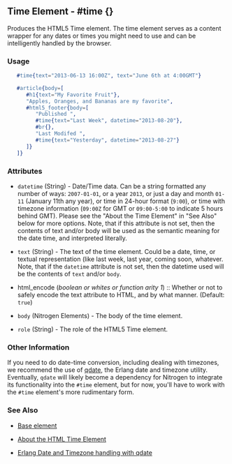 

## Time Element - #time {}

  Produces the HTML5 Time element. The time element serves as a content wrapper
  for any dates or times you might need to use and can be intelligently handled
  by the browser.

### Usage

```erlang
   #time{text="2013-06-13 16:00Z", text="June 6th at 4:00GMT"}

```

```erlang
   #article{body=[
      #h1{text="My Favorite Fruit"},
      "Apples, Oranges, and Bananas are my favorite",
      #html5_footer{body=[
         "Published ",
         #time{text="Last Week", datetime="2013-08-20"},
         #br{},
         "Last Modifed ",
         #time{text="Yesterday", datetime="2013-08-27"}
      ]}
   ]}

```

### Attributes

   * `datetime` (String) - Date/Time data. Can be a string formatted any
      number of ways: `2007-01-01`, or a year `2013`, or just a day and month
      `01-11` (January 11th any year), or time in 24-hour format (`9:00`), or time
      with timezone information (`09:00Z` for GMT or `09:00-5:00` to indicate 5
      hours behind GMT). Please see the "About the Time Element" in "See Also"
      below for more options. Note, that if this attribute is not set, then the
      contents of text and/or body will be used as the semantic meaning for the
      date time, and interpreted literally.

   * `text` (String) - The text of the time element. Could be a date, time,
      or textual representation (like last week, last year, coming soon, whatever.
      Note, that if the `datetime` attribute is not set, then the datetime used
      will be the contents of `text` and/or `body`.

 *  html_encode (*boolean or whites or function arity 1*)  :: Whether or not
      to safely encode the text attribute to HTML, and by what manner.
      (Default: `true`)

   * `body` (Nitrogen Elements) - The body of the time element.

   * `role` (String) - The role of the HTML5 Time element.

### Other Information

   If you need to do date-time conversion, including dealing with timezones, we
   recommend the use of [qdate](https://github.com/choptastic/qdate), the
   Erlang date and timezone utility. Eventually, `qdate` will likely become a
   dependency for Nitrogen to integrate its functionality into the `#time`
   element, but for now, you'll have to work with the `#time` element's more
   rudimentary form.

### See Also 

 *  [Base element](./element_base.md)

 *  [About the HTML Time Element](http://www.brucelawson.co.uk/2012/best-of-time/)

 *  [Erlang Date and Timezone handling with qdate](https://github.com/choptastic/qdate)
